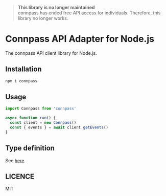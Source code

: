 > **This library is no longer maintained**  
> connpass has ended free API access for individuals. Therefore, this library no longer works.

# Connpass API Adapter for Node.js

The connpass API client library for Node.js.

## Installation

```bash
npm i connpass
```

## Usage

```ts
import Connpass from 'connpass'

async function run() {
  const client = new Connpass()
  const { events } = await client.getEvents()
}
```

## Type definition

See [here](https://github.com/potato4d/node-connpass/blob/master/src/types.ts).

## LICENCE

MIT
